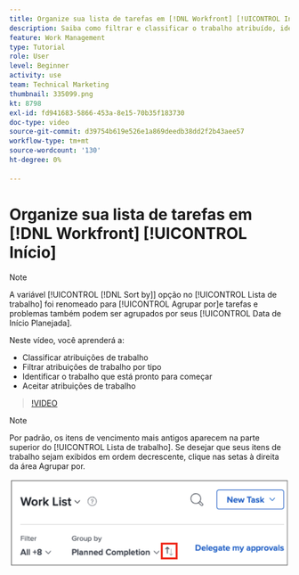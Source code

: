 ```yaml
---
title: Organize sua lista de tarefas em [!DNL Workfront] [!UICONTROL Início]
description: Saiba como filtrar e classificar o trabalho atribuído, identificar o trabalho pronto para iniciar e aceitar atribuições de trabalho no [!DNL  Workfront].
feature: Work Management
type: Tutorial
role: User
level: Beginner
activity: use
team: Technical Marketing
thumbnail: 335099.png
kt: 8798
exl-id: fd941683-5866-453a-8e15-70b35f183730
doc-type: video
source-git-commit: d39754b619e526e1a869deedb38dd2f2b43aee57
workflow-type: tm+mt
source-wordcount: '130'
ht-degree: 0%

---
```


# Organize sua lista de tarefas em [!DNL Workfront] [!UICONTROL Início]

>[!NOTE]
>
>A variável [!UICONTROL [!DNL Sort by]] opção no [!UICONTROL Lista de trabalho] foi renomeado para [!UICONTROL Agrupar por]e tarefas e problemas também podem ser agrupados por seus [!UICONTROL Data de Início Planejada].

Neste vídeo, você aprenderá a:

* Classificar atribuições de trabalho
* Filtrar atribuições de trabalho por tipo
* Identificar o trabalho que está pronto para começar
* Aceitar atribuições de trabalho

>[!VIDEO](https://video.tv.adobe.com/v/335099/?quality=12)

>[!NOTE]
>
>Por padrão, os itens de vencimento mais antigos aparecem na parte superior do [!UICONTROL Lista de trabalho]. Se desejar que seus itens de trabalho sejam exibidos em ordem decrescente, clique nas setas à direita da área Agrupar por.

![Imagem de uma tela mostrando sua lista de trabalho agrupada por data de vencimento.](assets/work-list-arrows.png)
